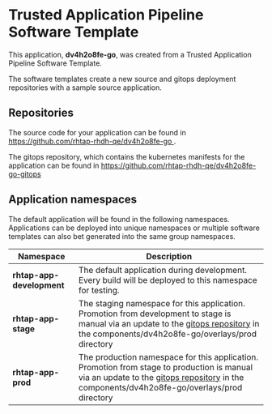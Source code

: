 # Trusted Application Pipeline Software Template

This application, **dv4h2o8fe-go**, was created from a Trusted Application Pipeline Software Template.

The software templates create a new source and gitops deployment repositories with a sample source application. 

## Repositories

The source code for your application can be found in [https://github.com/rhtap-rhdh-qe/dv4h2o8fe-go ](https://github.com/rhtap-rhdh-qe/dv4h2o8fe-go ).
 
The gitops repository, which contains the kubernetes manifests for the application can be found in 
[https://github.com/rhtap-rhdh-qe/dv4h2o8fe-go-gitops ](https://github.com/rhtap-rhdh-qe/dv4h2o8fe-go-gitops ) 

## Application namespaces 

The default application will be found in the following namespaces. Applications can be deployed into unique namespaces or multiple software templates can also bet generated into the same group namespaces.  

|  Namespace   |  Description   |  
| -------- | -------- |   
| **rhtap-app-development** | The default application during development. Every build will be deployed to this namespace for testing. | 
| **rhtap-app-stage** | The staging namespace for this application. Promotion from development to stage is manual via an update to the [gitops repository](https://github.com/rhtap-rhdh-qe/dv4h2o8fe-go-gitops ) in the components/dv4h2o8fe-go/overlays/prod directory |  
| **rhtap-app-prod** | The production namespace for this application. Promotion from stage to production is manual via an update to the [gitops repository](https://github.com/rhtap-rhdh-qe/dv4h2o8fe-go-gitops ) in the components/dv4h2o8fe-go/overlays/prod directory | 